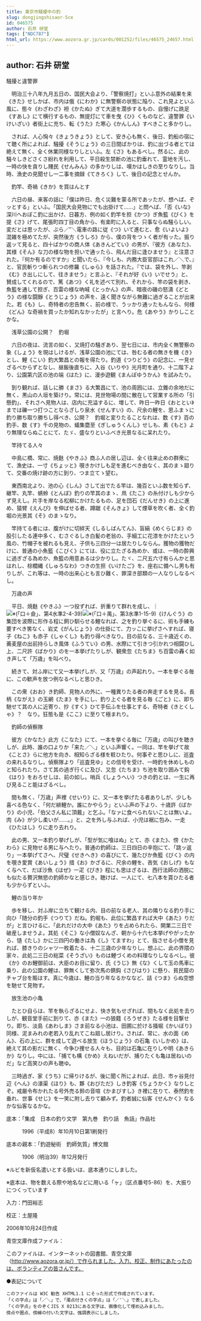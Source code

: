 ```yaml
---
title: 東京市騒擾中の釣
slug: dongjingshisaor-5ce
id: 046575
author: 石井 研堂
tags: ["NDC787"]
html_url: https://www.aozora.gr.jp/cards/001252/files/46575_24657.html
---
```


## author: 石井 研堂

騒擾と違警罪



　明治三十八年九月五日の、国民大会より、「警察焼打」といふ意外の結果を来《きた》せしかば、市内は俄《にわか》に無警察の状態に陥り、これ見よといふ風に、態々《わざわざ》袒《かたぬ》ぎて大道を濶歩するもの、自慢げに跣足《すあし》にて横行するもの、無提灯にて車を曳《ひ》くものなど、違警罪《いけいざい》者街上に充ち、転《うた》た寒心《かんしん》すべきこと多かりし。

　されば、人心恟々《きょうきょう》として、安き心も無く、後日、釣船の宿にて聴く所によれば、騒擾《そうじょう》の三日間ばかりは、釣に出づる者とては絶えて無く、全く休業同様なりしといふ。左《さ》もあるべし。然るに、此の騒々しきどさくさ紛れを利用して、平日殺生禁断の池に釣垂れて、霊地を汚し、一時の快を貪りし賤民《せんみん》の多かりしは、嘆かはしきの至りなりし。当時、漁史の見聞せし一二事を摘録《てきろく》して、後日の記念とせんか。



　釣竿、奇禍《きか》を買はんとす



　六日の昼、来客の話に「僕は昨日、危く災難を蒙る所であッたが、想へば、ぞッとする」といふ。「国民大会見物にでも出掛けて……」と問へば、「否《いな》深川へおぼこ釣に出かけ、日暮方、例の如く釣竿を担《かつ》ぎ魚籃《びく》を提《さ》げて、尾張町四丁目の角から、有楽町に入ると、只事ならぬ騒らしい。変だとは思ッたが、ぶら／″＼電車の路に従《つ》いて進むと、愈《いよいよ》混雑を極めてたが、突然後方《うしろ》から、僕の背をつゝく者が有ッた。振り返ッて見ると、四十ばかりの商人体《あきんどてい》の男が、『彼方《あなた》、其様《そん》な刀の様な物を担いで通ッたら、飛んだ目に逢ひませう』と注意された。『何か有るのですか』と聞いたら、『今しも、内務大臣官邸はこれ／＼で、』と、官民斬りつ斬られつの修羅《しゅら》を話された。『では、袋を外し、竿剥《む》き出しにして、往きませう』と言ふと、『それが好《い》いでせう』と、賛成してくれるので、篤《あつ》く礼を述べて別れ、それから、竿の袋を剥き、魚籃を通して担ぎ、百雷の様な吶喊《とっかん》の声、暗夜の磯の怒濤《どとう》の様な闘錚《とうじょう》の声を、遠く聞きながら無難に過ぎることが出来た。若《も》し、奇特者の忠告無く、前の様で、うッかり通ッたもんなら、何様《どん》な奇禍を買ッたか知れなかッたが」と言へり。危《あやう》かりしことかな。



　浅草公園の公開？　釣堀



　六日の夜は、流言の如く、又焼打の騒ぎあり、翌七日には、市内全く無警察の象《しょう》を現はしけるが、浅草公園の池にては、咎むる者の無きを機《き》とし、鯉《こい》釣大繁昌との報を得たり。釣道《つりどう》の記念に、一見せざるべからずとなし、昼飯後直ちに、入谷《いりや》光月町を通り、十二階下より、公園第六区の池の端《はた》に、漫歩遊観《まんぽゆうかん》を試みたり。

　到り観れば、話しに勝《まさ》る大繁昌にて、池の周囲には、立錐の余地だに無く、黒山の人垣を築けり。常には、見世物場の間に散在して営業する所の「引懸釣」、それさへ見物人は、店内に充溢するに、増して、昨日一昨日《おととい》までは礫一つ打つことならざしり泉水《せんすい》の、尺余の鯉を、思ふまゝに釣り勝ち取り勝ちし得べき、公開？　釣堀と変りたることなれは、数《す》百の釣手、数《す》千の見物の、蟻集麕至《ぎしゅうくんし》せしも、素《もと》より無理ならぬことにて、たゞ、盛なりといふべき光景なるに呆れたり。



　竿持てる人々



　中島に橋、常に、焼麩《やきふ》商ふ人の居し辺は、全く往来止めの群衆にて、漁史は、一寸《ちょッと》覗きかけしも足を進むべき由なく、其のまゝ廻りて、交番の焼け跡の方に到り、つま立てゝ望む。

　東西南北より、池の心《しん》さして出でたる竿は、幾百といふ数を知らず、継竿、丸竿、蜻蛉《とんぼ》釣りの竿其のまゝ、凧《たこ》の糸付けしも少からず見えし。片手を岸なる松柳にかけたるもの、足を団石《だんせき》の上に進め、猿臂《えんぴ》を伸ばせる者、蹲踞《そんきょ》して煙草を吹く者、全く釣堀の光景其《そ》のまゝなり。

　竿持てる者には、腹がけに切絆天《しるしばんてん》、盲縞《めくらじま》の股引したる連中多く、むさぐるしき白髪の老翁の、手細工に花漆をかけたという風の、竹帽子を被れるも見え、子供も三四分一は居たりしならん。獲物の獲物だけに、普通の小魚籃《こびく》にては、役に立たざる為めか、或は、一時の酔興に過ぎざる為めか、魚籃の用意あるは少かりし。たヾ、二尺五六寸有らんかと思はれし、棕櫚縄《しゅろなわ》つきの生担《いけたご》を、座右に備へし男も有りしが、これ等は、一時の出来心とも言ひ難く、罪深き部類の一人なりしなるべし。



　万歳の声



　平日、焼麩《やきふ》一つ投ずれば、折重りて群れを成し、｜![※(「口＋僉」、第4水準2-4-39)](https://www.aozora.gr.jp/cards/001252/files/../../../gaiji/2-04/2-04-39.png)![※(「口＋禺」、第3水準1-15-9)](https://www.aozora.gr.jp/cards/001252/files/../../../gaiji/1-15/1-15-09.png)《けんぐう》の集団を波際に形作る程に飼ひ馴らせる鯉なれば、之を釣り挙ぐるに、術も手練も要すべき筈なく、岩丈《がんじょう》の仕掛にて、力ッこに挙げさへすれば、寝子《ねこ》も赤子《しゃくし》も釣り得べきなり。目の前なる、三十歳近くの、蕎麦屋の出前持らしき風体《ふうてい》の男、水際にて引きつ引かれつ相闘ひし上、二尺許《ばかり》のを一本挙げたりしが、観衆忽《たちま》ち百雷の轟く如き声して「万歳」を叫べり。

　続きて、対ふ岸にて又一本挙げしが、又「万歳」の声起れり。一本を挙ぐる毎に、この歓声を放つ例なるべしと思ひき。

　この衆《おお》き釣師、見物人の外に、一種異りたる者の奔走するを見る。長柄《ながえ》の玉網《たま》を手にし、釣り上ぐる者を見る毎《ごと》に、即ち馳せて其の人に近寄り、抄《すく》ひて手伝ふを仕事とする、奇特者《きとくしゃ》？　なり。狂態も是《ここ》に至りて極まれり。



　釣師の偵察隊



　彼方《かなた》此方《こなた》にて、一本を挙ぐる毎に「万歳」の叫びを聴きしが、此時、誰の口よりか「来た／＼」といふ声響く。一同は、竿を挙げて故《ことさ》らに他方を向き、相知らざる様を粧ひたり。何事ぞと思ひしに、巡査の来れるなりし。偵察隊より「巡査見ゆ」との信号を受け、一時釣を休めしものと知られたり。さて其の過ぎ行くに及び、又忽《たちま》ち池を取り囲みて鈎《はり》をおろせしは、前の如し。哨兵《しょうへい》つきの釣とは、一生に再び見ること能はざるべし。

　間も無く、「万歳」声裡《せいり》に、又一本を挙げたる者ありしが、少しも喜べる色なく、「何だ緋鯉か。誰にかやらう」といふ声の下より、十歳許《ばかり》の小児、「伯父さん私に頂戴」と乞ふ。「なァに食べられないことは無いよ。肉《み》が少し柔いが……。」と、之を外し与ふれば、小児は裾に包み、一走《ひたはし》りに走り去れり。

　此の男、又一本釣り挙げしが、「型が気に喰はぬ」とて、亦《また》、傍《かたわら》に見物せる男に与へたり。普通の釣師は、三日四日の辛抱にて、「跳ッ返り」一本挙げてさへ、尺璧《せきへき》の喜びにて、幾たびか魚籃《びく》の内を覗き愛賞《あいしょう》措《お》かざるに、尺余の鯉を、吝気《おしげ》もなく与へて、だぼ沙魚《はぜ》一疋《ぴき》程にも思はざるは、西行法師の洒脱にも似たる贅沢無慾の釣師かなと感じき。聴けば、一人にて、七八本を貰ひたる者も少からずといふ。



　鯉の当り年か



　歩を移し、対ふ岸に立ちて観ける内、目の前なる老人、其の隣りなる釣り手に向ひ「随分の釣手《つりて》だね。釣堀も、此位に繁昌すれば大中《あた》りだが」と言ひけるに、「此れだけの大中《あた》りを占められたら、開業二三日で破産しませうよ。其処《そこ》な小僧奴なんざ、朝から十六七本挙げやがッたから、慥《たし》かに三四円の働きは為《し》てますわ」とて、指させる小僧を見れば、膝きりのシャツ一枚着たる、十二三歳の少年なりし。想ふに、此の界隈の家々、此処二三日の総菜《そうざい》ものは鯉づくめの料理なりしなるべし。彼《か》のお鯉御前は、大臣のお目に留り、氏《うじ》無《な》くして玉の馬車に乗り、此の公園の鯉は、罪無くして弥次馬の錆鈎《さびはり》に懸り、貧民窟のチャブ台を賑はす。真に今歳は、鯉の当り年なるかななど、詰《つま》らぬ空想を馳せて見物す。



　放生池の小亀



　たとひ自らは、竿を執らざるにせよ、快き気もせざれば、間もなく此処を去りしが、観音堂手前に到りて、亦《また》一の狼籍《ろうぜき》たる様を目撃せり。即ち、淡島《あわしま》さま前なる小池は、田圃に於ける掻堀《かいぼり》同様、泥まみれの老若入り乱れてこね廻し居けり。されば、常に、水の面《めん》、石の上に、群を成して遊べる放生《ほうじょう》の石亀《いしかめ》は、絶えて其の影だに無く、今争ひ捜せる人々も、目的は石亀に在りしや明《あきらか》なりし。中には、「捕ても構《かめ》えねいだが、捕りたくも亀は居ねいのだ」など高笑ひの声も聴ゆ。

　三時過ぎ、家《うち》に帰りけるが、後に聞く所によれば、此日、市ヶ谷見付辺《へん》の濠渠《ほり》も、夥《おびただ》しき釣客《ちょうかく》なりしとぞ。戒厳令布かれたる号外売る鈴の音喧《かまびすし》き裡に在りて、泰然釣を垂れ、世事《せじ》を一笑に附し去りて顧みず。釣者誠に仙客《せんかく》なるかな仙客なるかな。













底本：「集成　日本の釣り文学　第九巻　釣り話　魚話」作品社


　　　1996（平成8）年10月10日第1刷発行

底本の親本：「釣遊秘術　釣師気質」博文館

　　　1906（明治39）年12月発行

※ルビを新仮名遣いとする扱いは、底本通りにしました。

※底本は、物を数える際や地名などに用いる「ヶ」（区点番号5-86）を、大振りにつくっています

入力：門田裕志

校正：土屋隆

2006年10月24日作成

青空文庫作成ファイル：

このファイルは、インターネットの図書館、青空文庫（http://www.aozora.gr.jp/）で作られました。入力、校正、制作にあたったのは、ボランティアの皆さんです。











●表記について


	このファイルは W3C 勧告 XHTML1.1 にそった形式で作成されています。
	「くの字点」は「／＼」で、「濁点付きくの字点」は「／″＼」で表しました。
	「くの字点」をのぞくJIS X 0213にある文字は、画像化して埋め込みました。
	傍点や圏点、傍線の付いた文字は、強調表示にしました。